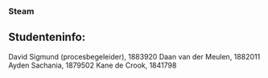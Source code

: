 ### Steam
## Studenteninfo:
David Sigmund (procesbegeleider), 1883920
Daan van der Meulen, 1882011
Ayden Sachania, 1879502
Kane de Crook, 1841798
